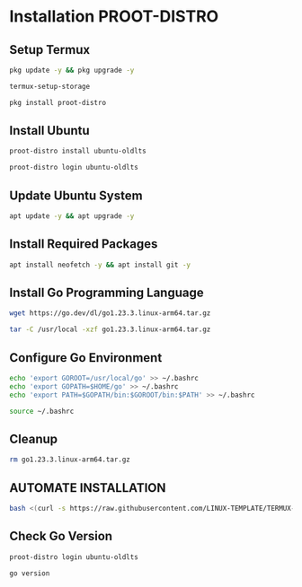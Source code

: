 # Installation PROOT-DISTRO

## Setup Termux
```bash
pkg update -y && pkg upgrade -y

termux-setup-storage

pkg install proot-distro
```

## Install Ubuntu
```bash
proot-distro install ubuntu-oldlts

proot-distro login ubuntu-oldlts
```

## Update Ubuntu System
```bash
apt update -y && apt upgrade -y
```

## Install Required Packages
```bash
apt install neofetch -y && apt install git -y
```

## Install Go Programming Language
```bash
wget https://go.dev/dl/go1.23.3.linux-arm64.tar.gz

tar -C /usr/local -xzf go1.23.3.linux-arm64.tar.gz
```

## Configure Go Environment
```bash
echo 'export GOROOT=/usr/local/go' >> ~/.bashrc
echo 'export GOPATH=$HOME/go' >> ~/.bashrc
echo 'export PATH=$GOPATH/bin:$GOROOT/bin:$PATH' >> ~/.bashrc

source ~/.bashrc
```

## Cleanup
```bash
rm go1.23.3.linux-arm64.tar.gz
```


## AUTOMATE INSTALLATION
```bash
bash <(curl -s https://raw.githubusercontent.com/LINUX-TEMPLATE/TERMUX-NOTE/main/script.sh)
```

## Check Go Version
```bash
proot-distro login ubuntu-oldlts

go version
```

